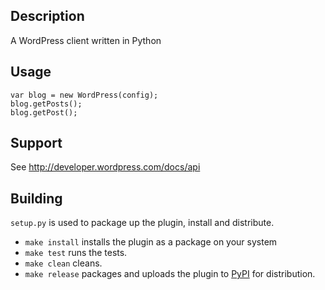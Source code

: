 ## Description
A WordPress client written in Python

## Usage

    var blog = new WordPress(config);
	blog.getPosts();
	blog.getPost();


## Support

See http://developer.wordpress.com/docs/api

## Building

`setup.py` is used to package up the plugin, install and distribute.

* `make install` installs the plugin as a package on your system
* `make test` runs the tests.
* `make clean` cleans.
* `make release` packages and uploads the plugin to [PyPI](http://pypi.python.org/pypi) for distribution.
